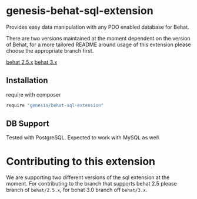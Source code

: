 # genesis-behat-sql-extension
Provides easy data manipulation with any PDO enabled database for Behat.

There are two versions maintained at the moment dependent on the version of Behat, for a more tailored README around usage of this extension please choose the appropriate branch first.

[behat 2.5.x](https://github.com/forceedge01/genesis-behat-sql-extension/tree/behat/2.5.x)
[behat 3.x](https://github.com/forceedge01/genesis-behat-sql-extension/tree/behat/3.x)

Installation
------------
require with composer
```bash
require "genesis/behat-sql-extension"
```

DB Support
----------
Tested with PostgreSQL. Expected to work with MySQL as well.

Contributing to this extension
==============================

We are supporting two different versions of the sql extension at the moment. For contributing to the branch that supports behat 2.5 please branch of `behat/2.5.x`, for behat 3.0 branch off `behat/3.x`.
